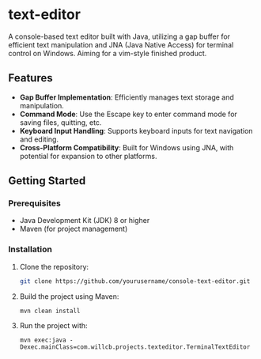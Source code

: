 # text-editor

A console-based text editor built with Java, utilizing a gap buffer for efficient text manipulation and JNA (Java Native Access) for terminal control on Windows. Aiming for a vim-style finished product.

## Features

- **Gap Buffer Implementation**: Efficiently manages text storage and manipulation.
- **Command Mode**: Use the Escape key to enter command mode for saving files, quitting, etc.
- **Keyboard Input Handling**: Supports keyboard inputs for text navigation and editing.
- **Cross-Platform Compatibility**: Built for Windows using JNA, with potential for expansion to other platforms.

## Getting Started

### Prerequisites

- Java Development Kit (JDK) 8 or higher
- Maven (for project management)

### Installation

1. Clone the repository:

   ```bash
   git clone https://github.com/yourusername/console-text-editor.git

2. Build the project using Maven:
   ```
   mvn clean install
   ```
4. Run the project with:
   ```
   mvn exec:java -Dexec.mainClass=com.willcb.projects.texteditor.TerminalTextEditor
